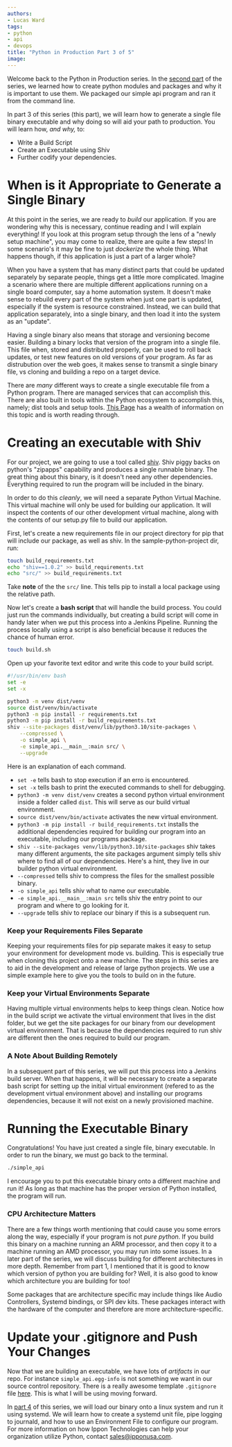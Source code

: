 ```yaml
---
authors:
- Lucas Ward
tags:
- python
- api
- devops
title: "Python in Production Part 3 of 5"
image: 
---
```


Welcome back to the Python in Production series.  In the [second part](https://templinkplaceholder) of the series, we learned how to create python modules and packages and why it is important to use them.  We packaged our simple api program and ran it from the command line.

In part 3 of this series (this part), we will learn how to generate a single file binary executable and why doing so will aid your path to production.  You will learn how, *and why,* to:
* Write a Build Script
* Create an Executable using Shiv
* Further codify your dependencies.

# When is it Appropriate to Generate a Single Binary

At this point in the series, we are ready to *build* our application.  If you are wondering why this is necessary, continue reading and I will explain everything!  If you look at this program setup through the lens of a "newly setup machine", you may come to realize, there are quite a few steps!  In some scenario's it may be fine to just *dockerize* the whole thing.  What happens though, if this application is just a part of a larger whole?  

When you have a system that has many distinct parts that could be updated separately by separate people, things get a little more complicated.  Imagine a scenario where there are multiple different applications running on a single board computer, say a home automation system.  It doesn't make sense to rebuild every part of the system when just one part is updated, especially if the system is resource constrained.  Instead, we can build that application separately, into a single binary, and then load it into the system as an "update".

Having a single binary also means that storage and versioning become easier.  Building a binary locks that version of the program into a single file.  This file when, stored and distributed properly, can be used to roll back updates, or test new features on old versions of your program.  As far as distrubution over the web goes, it makes sense to transmit a single binary file, vs cloning and building a repo on a target device.

There are *many* different ways to create a single executable file from a Python program.  There are managed services that can accomplish this.  There are also built in tools within the Python ecosystem to accomplish this, namely; dist tools and setup tools.  [This Page](https://setuptools.pypa.io/en/latest/setuptools.html) has a wealth of information on this topic and is worth reading through.

# Creating an executable with Shiv

For our project, we are going to use a tool called [shiv](https://shiv.readthedocs.io/en/latest/).  Shiv piggy backs on python's "zipapps" capability and produces a single runnable binary.  The great thing about this binary, is it doesn't need any other dependencies.  Everything required to run the program will be included in the binary.  

In order to do this *cleanly*, we will need a separate Python Virtual Machine.  This virtual machine will only be used for building our application.  It will inspect the contents of our other development virtual machine, along with the contents of our setup.py file to build our application.

First, let's create a new requirements file in our project directory for pip that will include our package, as well as shiv.  In the sample-python-project dir, run:
```bash
touch build_requirements.txt
echo "shiv==1.0.2" >> build_requirements.txt
echo "src/" >> build_requirements.txt
```

Take **note** of the the `src/` line.  This tells pip to install a local package using the relative path.

Now let's create a **bash script** that will handle the build process.  You could just run the commands individually, but creating a build script will come in handy later when we put this process into a Jenkins Pipeline.  Running the process locally using a script is also beneficial because it reduces the chance of human error.
```bash
touch build.sh
```

Open up your favorite text editor and write this code to your build script.
```bash
#!/usr/bin/env bash
set -e
set -x

python3 -m venv dist/venv
source dist/venv/bin/activate
python3 -m pip install -r requirements.txt
python3 -m pip install -r build_requirements.txt
shiv --site-packages dist/venv/lib/python3.10/site-packages \
	--compressed \
	-o simple_api \
	-e simple_api.__main__:main src/ \
	--upgrade
```
Here is an explanation of each command.
* `set -e` tells bash to stop execution if an erro is encountered.
* `set -x` tells bash to print the executed commands to shell for debugging.
* `python3 -m venv dist/venv` creates a second python virtual environment inside a folder called `dist`.  This will serve as our build virtual environment.
* `source dist/venv/bin/activate` activates the new virtual environment.
* `python3 -m pip install -r build_requirements.txt` installs the additional dependencies required for building our program into an executable, including our programs package.
* `shiv --site-packages venv/lib/python3.10/site-packages` shiv takes many different arguments, the site packages argument simply tells shiv where to find all of our dependencies.  Here's a hint, they live in our builder python virtual environment.
* `--compressed` tells shiv to compress the files for the smallest possible binary.
* `-o simple_api` tells shiv what to name our executable.
* `-e simple_api.__main__:main src` tells shiv the entry point to our program and where to go looking for it.
* `--upgrade` tells shiv to replace our binary if this is a subsequent run.

### Keep your Requirements Files Separate

Keeping your requirements files for pip separate makes it easy to setup your environment for development mode vs. building.  This is especially true when cloning this project onto a new machine.  The steps in this series are to aid in the development and release of large python projects. We use a simple example here to give you the tools to build on in the future.  

### Keep your Virtual Environments Separate

Having multiple virtual environments helps to keep things clean.  Notice how in the build script we activate the virtual environment that lives in the dist folder, but we get the site packages for our binary from our development virtual environment.  That is because the dependencies required to run shiv are different then the ones required to build our program.

### A Note About Building Remotely

In a subsequent part of this series, we will put this process into a Jenkins build server.  When that happens, it will be necessary to create a separate bash script for setting up the initial virtual environment (refered to as the development virtual environment above) and installing our programs dependencies, because it will not exist on a newly provisioned machine.

# Running the Executable Binary

Congratulations! You have just created a single file, binary executable.  In order to run the binary, we must go back to the terminal.
```bash
./simple_api
```
I encourage you to put this executable binary onto a different machine and run it!  As long as that machine has the proper version of Python installed, the program will run.  

### CPU Architecture Matters

There are a few things worth mentioning that could cause you some errors along the way, especially if your program is not *pure python*.  If you build this binary on a machine running an ARM processor, and then copy it to a machine running an AMD processor, you may run into some issues.  In a later part of the series, we will discuss building for different architectures in more depth.  Remember from part 1, I mentioned that it is good to know which version of python you are building for?  Well, it is also good to know which architecture you are building for too!  

Some packages that are architecture specific may include things like Audio Controllers, Systemd bindings, or SPI dev kits.  These packages interact with the hardware of the computer and therefore are more architecture-specific.

# Update your .gitignore and  Push Your Changes

Now that we are building an executable, we have lots of *artifacts* in our repo.  For instance `simple_api.egg-info` is not something we want in our source control repository.  There is a really awesome template `.gitignore` file [here](https://github.com/github/gitignore/blob/main/Python.gitignore).  This is what I will be using moving forward.

In [part 4](https://temporarylink) of this series, we will load our binary onto a linux system and run it using systemd.  We will learn how to create a systemd unit file, pipe logging to journald, and how to use an Environment File to configure our program.  For more information on how Ippon Technologies can help your organization utilize Python, contact sales@ipponusa.com.